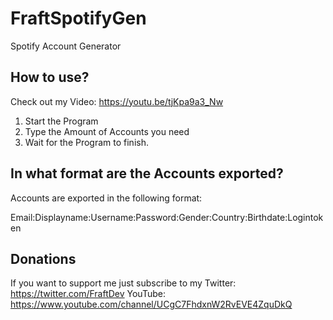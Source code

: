 # FraftSpotifyGen
Spotify Account Generator

## How to use?

  Check out my Video: https://youtu.be/tjKpa9a3_Nw

  1. Start the Program
  2. Type the Amount of Accounts you need
  3. Wait for the Program to finish.
  
## In what format are the Accounts exported?

  Accounts are exported in the following format:
  
  Email:Displayname:Username:Password:Gender:Country:Birthdate:Logintoken
  
## Donations
  
  If you want to support me just subscribe to my 
  Twitter: https://twitter.com/FraftDev
  YouTube: https://www.youtube.com/channel/UCgC7FhdxnW2RvEVE4ZquDkQ
